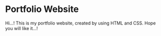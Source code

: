 # Portfolio Website
Hi...! This is my portfolio website, created by using HTML and CSS. Hope you will like it...!